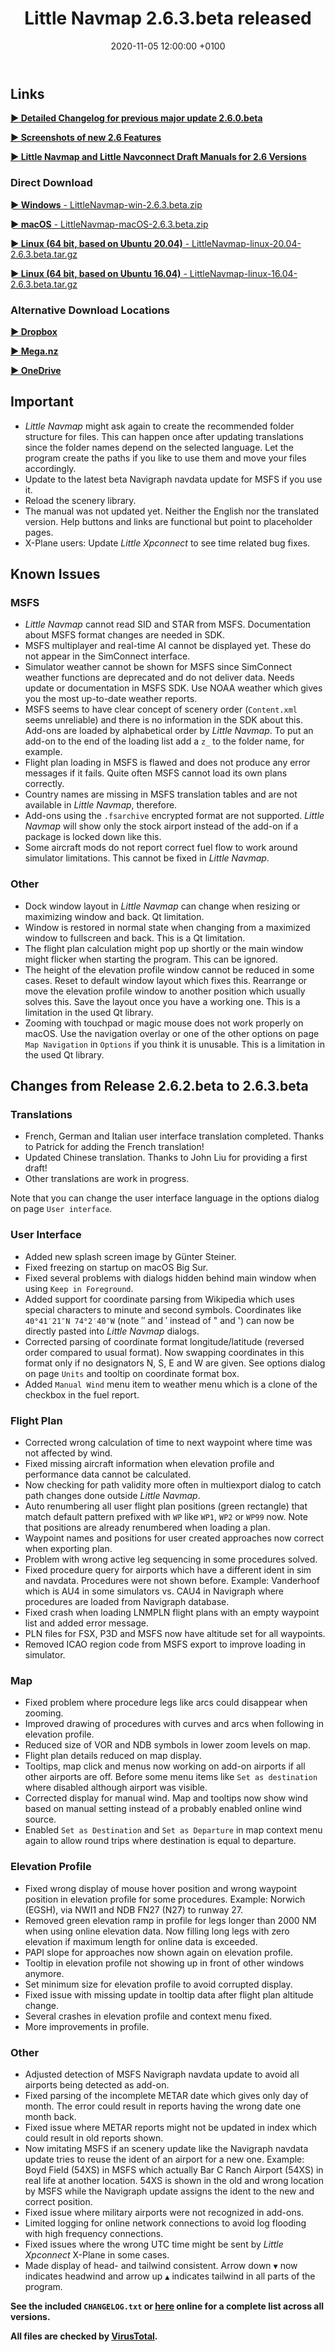 ﻿---
layout: post
title:  Little Navmap 2.6.3.beta released
date:   2020-11-05 12:00:00 +0100
categories: release
---

## Links

[**► Detailed Changelog for previous major update 2.6.0.beta**](https://albar965.github.io/pages/26/littlenavmapchangelog.html)

[**► Screenshots of new 2.6 Features**](https://albar965.github.io/pages/26/littlenavmapscreens.html)

[**► Little Navmap and Little Navconnect Draft Manuals for 2.6 Versions**](https://albar965.github.io/pages/26/littlenavmapmanuals.html)

### Direct Download

[**► Windows** - LittleNavmap-win-2.6.3.beta.zip](https://github.com/albar965/littlenavmap/releases/download/v2.6.3.beta/LittleNavmap-win-2.6.3.beta.zip)

[**► macOS** - LittleNavmap-macOS-2.6.3.beta.zip](https://github.com/albar965/littlenavmap/releases/download/v2.6.3.beta/LittleNavmap-macOS-2.6.3.beta.zip)

[**► Linux \(64 bit, based on Ubuntu 20.04\)** - LittleNavmap-linux-20.04-2.6.3.beta.tar.gz](https://github.com/albar965/littlenavmap/releases/download/v2.6.3.beta/LittleNavmap-linux-20.04-2.6.3.beta.tar.gz)

[**► Linux \(64 bit, based on Ubuntu 16.04\)** - LittleNavmap-linux-16.04-2.6.3.beta.tar.gz](https://github.com/albar965/littlenavmap/releases/download/v2.6.3.beta/LittleNavmap-linux-16.04-2.6.3.beta.tar.gz)

### Alternative Download Locations

[**► Dropbox**](https://www.dropbox.com/sh/eh446yent4rz3uq/AACg8vMEmX8AxY_5Hjpt90kWa)

[**► Mega.nz**](https://mega.nz/#F!iOZHlIab!65qqRGToUUCxiSMmzbab1w)

[**► OneDrive**](https://1drv.ms/u/s!AoWYKlNEZds9auvFMliyQ3HK-lY?e=42ud1g)

## Important

* _Little Navmap_ might ask again to create the recommended folder structure for files. This can happen once after updating translations since the folder names depend on the selected language. Let the program create the paths if you like to use them and move your files accordingly.
* Update to the latest beta Navigraph navdata update for MSFS if you use it.
* Reload the scenery library.
* The manual was not updated yet. Neither the English nor the translated version. Help buttons and links are functional but point to placeholder pages.
* X-Plane users: Update _Little Xpconnect_ to see time related bug fixes.

## Known Issues

### MSFS

* _Little Navmap_ cannot read SID and STAR from MSFS. Documentation about MSFS format changes are needed in SDK.
* MSFS multiplayer and real-time AI cannot be displayed yet. These do not appear in the SimConnect interface.
* Simulator weather cannot be shown for MSFS since SimConnect weather functions are deprecated and do not deliver data. Needs update or documentation in MSFS SDK. Use NOAA weather which gives you the most up-to-date weather reports.
* MSFS seems to have clear concept of scenery order (`Content.xml` seems unreliable) and there is no information in the SDK about this. Add-ons are loaded by alphabetical order by _Little Navmap_. To put an add-on to the end of the loading list add a `z_` to the folder name, for example.
* Flight plan loading in MSFS is flawed and does not produce any error messages if it fails. Quite often MSFS cannot load its own plans correctly.
* Country names are missing in MSFS translation tables and are not available in _Little Navmap_, therefore.
* Add-ons using the `.fsarchive` encrypted format are not supported. _Little Navmap_ will show only the stock airport instead of the add-on if a package is locked down like this.
* Some aircraft mods do not report correct fuel flow to work around simulator limitations. This cannot be fixed in _Little Navmap_.

### Other

* Dock window layout in _Little Navmap_ can change when resizing or maximizing window and back. Qt limitation.
* Window is restored in normal state when changing from a maximized window to fullscreen and back. This is a Qt limitation.
* The flight plan calculation might pop up shortly or the main window might flicker when starting the program. This can be ignored.
* The height of the elevation profile window cannot be reduced in some cases. Reset to default window layout which fixes this. Rearrange or move the elevation profile window to another position which usually solves this. Save the layout once you have a working one. This is a limitation in the used Qt library.
* Zooming with touchpad or magic mouse does not work properly on macOS. Use the navigation overlay or one of the other options on page `Map Navigation` in `Options` if you think it is unusable. This is a limitation in the used Qt library.

## Changes from Release 2.6.2.beta to 2.6.3.beta

### Translations

* French, German and Italian user interface translation completed. Thanks to Patrick for adding the French translation!
* Updated Chinese translation. Thanks to John Liu for providing a first draft!
* Other translations are work in progress.

Note that you can change the user interface language in the options dialog on page `User interface`.

### User Interface

* Added new splash screen image by Günter Steiner.
* Fixed freezing on startup on macOS Big Sur.
* Fixed several problems with dialogs hidden behind main window when using `Keep in Foreground`.
* Added support for coordinate parsing from Wikipedia which uses special characters to minute and second symbols. Coordinates like `40°41′21″N 74°2′40″W` (note ″ and ′ instead of " and ') can now be directly pasted into _Little Navmap_ dialogs.
* Corrected parsing of coordinate format longitude/latitude (reversed order compared to usual format). Now swapping coordinates in this format only if no designators N, S, E and W are given. See options dialog on page `Units` and tooltip on coordinate format box.
* Added `Manual Wind` menu item to weather menu which is a clone of the checkbox in the fuel report.

### Flight Plan

* Corrected wrong calculation of time to next waypoint where time was not affected by wind.
* Fixed missing aircraft information when elevation profile and performance data cannot be calculated.
* Now checking for path validity more often in multiexport dialog to catch path changes done outside _Little Navmap_.
* Auto renumbering all user flight plan positions (green rectangle) that match default pattern prefixed with `WP` like `WP1`, `WP2` or `WP99` now. Note that positions are already renumbered when loading a plan.
* Waypoint names and positions for user created approaches now correct when exporting plan.
* Problem with wrong active leg sequencing in some procedures solved.
* Fixed procedure query for airports which have a different ident in sim and navdata. Procedures were not shown before. Example: Vanderhoof which is AU4 in some simulators vs. CAU4 in Navigraph where procedures are loaded from Navigraph database.
* Fixed crash when loading LNMPLN flight plans with an empty waypoint list and added error message.
* PLN files for FSX, P3D and MSFS now have altitude set for all waypoints.
* Removed ICAO region code from MSFS export to improve loading in simulator.

### Map

* Fixed problem where procedure legs like arcs could disappear when zooming.
* Improved drawing of procedures with curves and arcs when following in elevation profile.
* Reduced size of VOR and NDB symbols in lower zoom levels on map.
* Flight plan details reduced on map display.
* Tooltips, map click and menus now working on add-on airports if all other airports are off. Before some menu items like `Set as destination` where disabled although airport was visible.
* Corrected display for manual wind. Map and tooltips now show wind based on manual setting instead of a probably enabled online wind source.
* Enabled `Set as Destination` and `Set as Departure` in map context menu again to allow round trips where destination is equal to departure.

### Elevation Profile

* Fixed wrong display of mouse hover position and wrong waypoint position in elevation profile for some procedures. Example: Norwich (EGSH), via NWI1 and NDB FN27 (N27) to runway 27.
* Removed green elevation ramp in profile for legs longer than 2000 NM when using online elevation data. Now filling long legs with zero elevation if maximum length for online data is exceeded.
* PAPI slope for approaches now shown again on elevation profile.
* Tooltip in elevation profile not showing up in front of other windows anymore.
* Set minimum size for elevation profile to avoid corrupted display.
* Fixed issue with missing update in tooltip data after flight plan altitude change.
* Several crashes in elevation profile and context menu fixed.
* More improvements in profile.

### Other

* Adjusted detection of MSFS Navigraph navdata update to avoid all airports being detected as add-on.
* Fixed parsing of the incomplete METAR date which gives only day of month. The error could result in reports having the wrong date one month back.
* Fixed issue where METAR reports might not be updated in index which could result in old reports shown.
* Now imitating MSFS if an scenery update like the Navigraph navdata update tries to reuse the ident of an airport for a new one. Example: Boyd Field (54XS) in MSFS which actually Bar C Ranch Airport (54XS) in real life at another location. 54XS is shown in the old and wrong location by MSFS while the Navigraph update assigns the ident to the new and correct position.
* Fixed issue where military airports were not recognized in add-ons.
* Limited logging for online network connections to avoid log flooding with high frequency connections.
* Fixed issues where the wrong UTC time might be sent by _Little Xpconnect_ X-Plane in some cases.
* Made display of head- and tailwind consistent. Arrow down `▼` now indicates headwind and arrow up `▲` indicates tailwind in all parts of the program.

**See the included `CHANGELOG.txt` or [here](https://github.com/albar965/littlenavmap/blob/v2.6.3.beta/CHANGELOG.txt) online for a complete list across all versions.**

**All files are checked by [VirusTotal](https://www.virustotal.com).**
